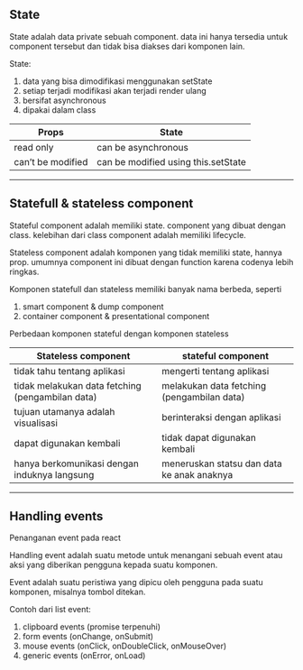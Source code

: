 ## State

State adalah data private sebuah component. data ini hanya tersedia untuk component tersebut dan tidak bisa diakses dari komponen lain.

State:

1. data yang bisa dimodifikasi menggunakan setState
2. setiap terjadi modifikasi akan terjadi render ulang
3. bersifat asynchronous
4. dipakai dalam class

| Props | State |
| --- | --- |
| read only | can be asynchronous |
| can’t be modified | can be modified using this.setState |

---

## Statefull & stateless component

Stateful component adalah memiliki state. component yang dibuat dengan class. kelebihan dari class component adalah memiliki lifecycle.

Stateless component adalah komponen yang tidak memiliki state, hannya prop. umumnya component ini dibuat dengan function karena codenya lebih ringkas.

Komponen statefull dan stateless memiliki banyak nama berbeda, seperti

1. smart component & dump component
2. container component & presentational component

Perbedaan komponen stateful dengan komponen stateless

| Stateless component | stateful component |
| --- | --- |
| tidak tahu tentang aplikasi | mengerti tentang aplikasi |
| tidak melakukan data fetching (pengambilan data) | melakukan data fetching (pengambilan data) |
| tujuan utamanya adalah visualisasi | berinteraksi dengan aplikasi |
| dapat digunakan kembali | tidak dapat digunakan kembali |
| hanya berkomunikasi dengan induknya langsung | meneruskan statsu dan data ke anak anaknya |

---

## Handling events

Penanganan event pada react

Handling event adalah suatu metode untuk menangani sebuah event atau aksi yang diberikan pengguna kepada suatu komponen.

Event adalah suatu peristiwa yang dipicu oleh pengguna pada suatu komponen, misalnya tombol ditekan.

Contoh dari list event:

1. clipboard events (promise terpenuhi)
2. form events (onChange, onSubmit)
3. mouse events (onClick, onDoubleClick, onMouseOver)
4. generic events (onError, onLoad)
